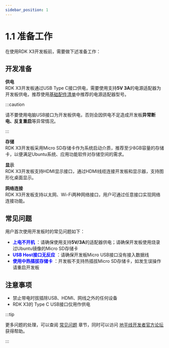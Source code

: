 ```yaml
---
sidebar_position: 1
---
```


# 1.1 准备工作

在使用RDK X3开发板前，需要做下述准备工作：

## 开发准备
**供电**  
RDK X3开发板通过USB Type C接口供电，需要使用支持**5V 3A**的电源适配器为开发板供电，推荐使用[基础配件清单](../hardware_development/rdk_x3#basic_accessories)中推荐的电源适配器型号。

:::caution

请不要使用电脑USB接口为开发板供电，否则会因供电不足造成开发板**异常断电、反复重启**等异常情况。

:::



**存储**  
RDK X3开发板采用Micro SD存储卡作为系统启动介质，推荐至少8GB容量的存储卡，以便满足Ubuntu系统、应用功能软件对存储空间的需求。

**显示**  
RDK X3开发板支持HDMI显示接口，通过HDMI线缆连接开发板和显示器，支持图形化桌面显示。

**网络连接**  
RDK X3开发板支持以太网、Wi-Fi两种网络接口，用户可通过任意接口实现网络连接功能。



## **常见问题**  

用户首次使用开发板时的常见问题如下：

- **<font color='Blue'>上电不开机</font>** ：请确保使用支持**5V/3A**的适配器供电；请确保开发板使用烧录过Ubuntu镜像的Micro SD存储卡
- **<font color='Blue'>USB Host接口无反应</font>** ：请确保开发板Micro USB接口没有接入数据线
- **<font color='Blue'>使用中热插拔存储卡</font>** ：开发板不支持热插拔Micro SD存储卡，如发生误操作请重启开发板



## **注意事项**

- 禁止带电时拔插除USB、HDMI、网线之外的任何设备
- RDK X3的 Type C USB接口仅用作供电 



:::tip

更多问题的处理，可以查阅 [常见问题](../category/common_questions) 章节，同时可以访问 [地平线开发者官方论坛](https://developer.horizon.ai/forum) 获得帮助。

:::